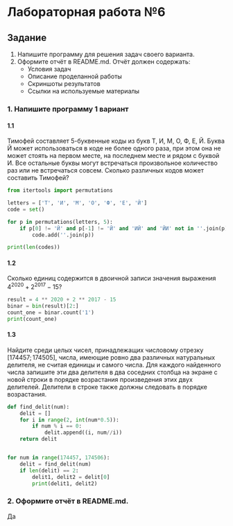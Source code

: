 # Лабораторная работа №6
## Задание
1. Напишите программу для решения задач своего варианта.
2. Оформите отчёт в README.md. Отчёт должен содержать:
    - Условия задач
    - Описание проделанной работы
    - Скриншоты результатов
    - Ссылки на используемые материалы
### 1. Напишите программу 1 вариант
#### 1.1
Тимофей составляет 5-буквенные коды из букв Т, И, М, О, Ф, Е, Й. Буква Й может использоваться в коде не более одного раза, при этом она не может стоять на первом месте, на последнем месте и рядом с буквой И. Все остальные буквы могут встречаться произвольное количество раз или не встречаться совсем. Сколько различных кодов может составить Тимофей?

```python
from itertools import permutations

letters = ['Т', 'И', 'М', 'О', 'Ф', 'Е', 'Й']
code = set()

for p in permutations(letters, 5):
    if p[0] != 'Й' and p[-1] != 'Й' and 'ИЙ' and 'ЙИ' not in ''.join(p):
        code.add(''.join(p))

print(len(codes))
```
#### 1.2
Сколько единиц содержится в двоичной записи значения выражения $4 ^ {2020} + 2 ^ {2017} − 15?$ 
```python
result = 4 ** 2020 + 2 ** 2017 - 15
binar = bin(result)[2:]
count_one = binar.count('1')
print(count_one)
```
#### 1.3
Найдите среди целых чисел, принадлежащих числовому отрезку $[174457; 174505]$, числа, имеющие ровно два различных натуральных делителя, не считая единицы и самого числа. Для каждого найденного числа запишите эти два делителя в два соседних столбца на экране с новой строки в порядке возрастания произведения этих двух делителей. Делители в строке также должны следовать в порядке возрастания. 
```python
def find_delit(num):
    delit = []
    for i in range(2, int(num*0.5)):
        if num % i == 0:
            delit.append((i, num//i))
    return delit


for num in range(174457, 174506):
    delit = find_delit(num)
    if len(delit) == 2:
        delit1, delit2 = delit[0]
        print(delit1, delit2)


```
### 2. Оформите отчёт в README.md.
Да
